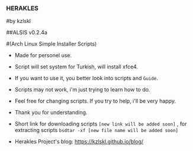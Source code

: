 ### HERAKLES

#by kzlskl

##ALSIS v0.2.4a

#(Arch Linux Simple Installer Scripts)

- Made for personel use.

- Script will set system for Turkish, will install xfce4.

- If you want to use it, you better look into scripts and `Guide`.

- Scripts may not work, i'm just trying to learn how to do.

- Feel free for changing scripts. If you try to help, i'll be very happy.

- Thank you for understanding.

- Short link for downloading scripts `[new link will be added soon]` , for extracting scripts `bsdtar -xf [new file name will be added soon]`

- Herakles Project's blog: https://kzlskl.github.io/blog/
